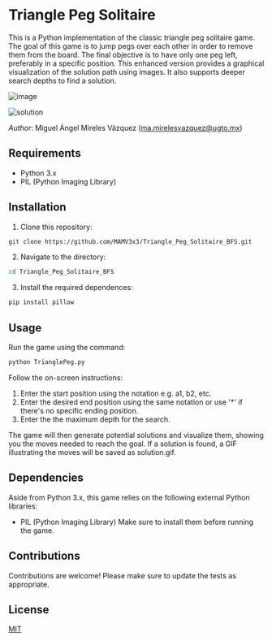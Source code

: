 # Triangle Peg Solitaire

This is a Python implementation of the classic triangle peg solitaire game. The goal of this game is to jump pegs over each other in order to remove them from the board. The final objective is to have only one peg left, preferably in a specific position.
This enhanced version provides a graphical visualization of the solution path using images. It also supports deeper search depths to find a solution.

![image](https://github.com/MAMV3x3/Triangle_Peg_Solitaire_DFS/assets/84588180/e2cafef8-9b6c-464b-a7f8-8e0566989b22)

![solution](https://github.com/MAMV3x3/Triangle_Peg_Solitaire_BFS/assets/84588180/0dab3f76-6b6f-4db8-a617-343e7d078afe)

*Author*: Miguel Ángel Mireles Vázquez (ma.mirelesvazquez@ugto.mx)

## Requirements

- Python 3.x
- PIL (Python Imaging Library)

## Installation

1. Clone this repository:
```bash
git clone https://github.com/MAMV3x3/Triangle_Peg_Solitaire_BFS.git
```

2. Navigate to the directory:
```bash
cd Triangle_Peg_Solitaire_BFS
```

3. Install the required dependences:
```bash
pip install pillow
```

## Usage
Run the game using the command:
```bash
python TrianglePeg.py
```

Follow the on-screen instructions:

1. Enter the start position using the notation e.g. a1, b2, etc.
2. Enter the desired end position using the same notation or use '*' if there's no specific ending position.
3. Enter the the maximum depth for the search.

The game will then generate potential solutions and visualize them, showing you the moves needed to reach the goal. If a solution is found, a GIF illustrating the moves will be saved as solution.gif.

## Dependencies
Aside from Python 3.x, this game relies on the following external Python libraries:
- PIL (Python Imaging Library)
Make sure to install them before running the game.

## Contributions
Contributions are welcome! Please make sure to update the tests as appropriate.

## License
[MIT](https://choosealicense.com/licenses/mit/)
